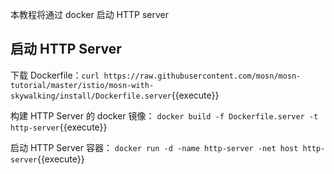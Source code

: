 本教程将通过 docker 启动 HTTP server

## 启动 HTTP Server

下载 Dockerfile：`curl https://raw.githubusercontent.com/mosn/mosn-tutorial/master/istio/mosn-with-skywalking/install/Dockerfile.server`{{execute}}

构建 HTTP Server 的 docker 镜像： `docker build -f Dockerfile.server -t http-server`{{execute}}

启动 HTTP Server 容器： `docker run -d -name http-server -net host http-server`{{execute}}